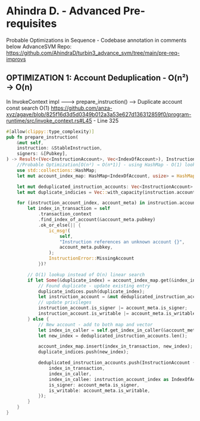 # Ahindra D. - Advanced Pre-requisites

Probable Optimizations in Sequence - Codebase annotation in comments below
AdvanceSVM Repo: https://github.com/AhindraD/turbin3_advance_svm/tree/main/pre-req-improvs

## OPTIMIZATION 1: Account Deduplication - O(n²) → O(n)

In InvokeContext impl ---> prepare_instruction() --> Duplicate account const search O(1)
https://github.com/anza-xyz/agave/blob/825f16d3d5d0349b012a3a53e627d136312859f0/program-runtime/src/invoke_context.rs#L45 - Line 325

```rs
#[allow(clippy::type_complexity)]
pub fn prepare_instruction(
    &mut self,
    instruction: &StableInstruction,
    signers: &[Pubkey],
) -> Result<(Vec<InstructionAccount>, Vec<IndexOfAccount>), InstructionError> {
    //Probable Optimization[O(n²) → O(n*1)] - using HashMap - O(1) lookup - PITFALL: heap allocation
    use std::collections::HashMap;
    let mut account_index_map: HashMap<IndexOfAccount, usize> = HashMap::new();

    let mut deduplicated_instruction_accounts: Vec<InstructionAccount> = Vec::new();
    let mut duplicate_indicies = Vec::with_capacity(instruction.accounts.len() as usize);

    for (instruction_account_index, account_meta) in instruction.accounts.iter().enumerate() {
        let index_in_transaction = self
            .transaction_context
            .find_index_of_account(&account_meta.pubkey)
            .ok_or_else(|| {
                ic_msg!(
                    self,
                    "Instruction references an unknown account {}",
                    account_meta.pubkey,
                );
                InstructionError::MissingAccount
            })?

        // O(1) lookup instead of O(n) linear search
        if let Some(&duplicate_index) = account_index_map.get(&index_in_transaction) {
            // Found duplicate - update existing entry
            duplicate_indices.push(duplicate_index);
            let instruction_account = &mut deduplicated_instruction_accounts[duplicate_index];
            // update privileges
            instruction_account.is_signer |= account_meta.is_signer;
            instruction_account.is_writable |= account_meta.is_writable;
        } else {
            // New account - add to both map and vector
            let index_in_caller = self.get_index_in_caller(&account_meta.pubkey)?;
            let new_index = deduplicated_instruction_accounts.len();

            account_index_map.insert(index_in_transaction, new_index);
            duplicate_indices.push(new_index);

            deduplicated_instruction_accounts.push(InstructionAccount {
                index_in_transaction,
                index_in_caller,
                index_in_callee: instruction_account_index as IndexOfAccount,
                is_signer: account_meta.is_signer,
                is_writable: account_meta.is_writable,
            });
        }
    }
}

```
